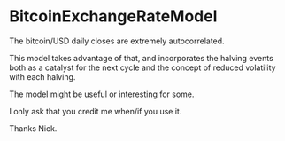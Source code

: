 # BitcoinExchangeRateModel

The bitcoin/USD daily closes are extremely autocorrelated. 

This model takes advantage of that, and incorporates the halving events both as a catalyst for the next cycle 
and the concept of reduced volatility with each halving. 

The model might be useful or interesting for some. 

I only ask that you credit me when/if you use it.

Thanks
Nick.
